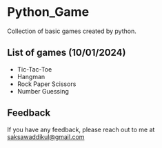 # Python_Game
Collection of basic games created by python.

## List of games (10/01/2024)
- Tic-Tac-Toe
- Hangman 
- Rock Paper Scissors 
- Number Guessing 

## Feedback

If you have any feedback, please reach out to me at saksawaddikul@gmail.com
